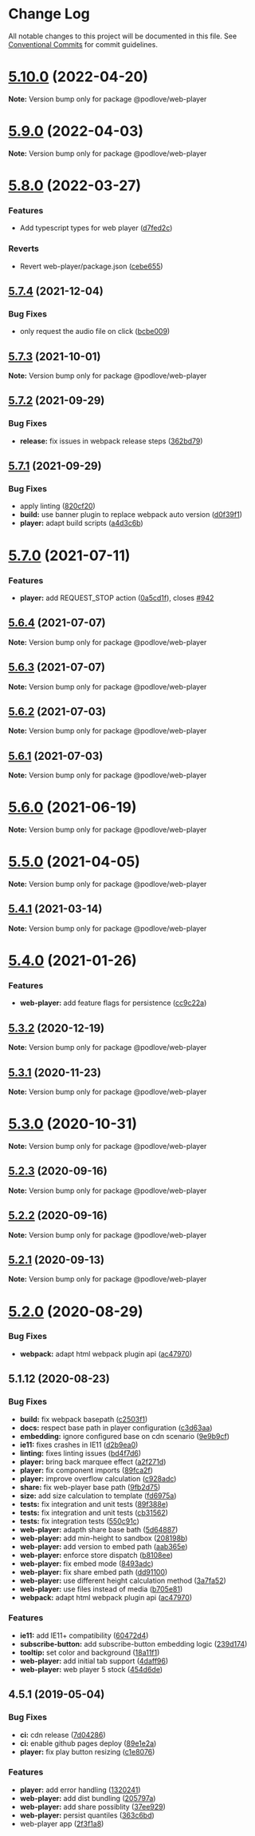 # Change Log

All notable changes to this project will be documented in this file.
See [Conventional Commits](https://conventionalcommits.org) for commit guidelines.

# [5.10.0](https://github.com/podlove/podlove-ui/compare/v5.9.0...v5.10.0) (2022-04-20)

**Note:** Version bump only for package @podlove/web-player





# [5.9.0](https://github.com/podlove/podlove-ui/compare/v5.8.0...v5.9.0) (2022-04-03)

**Note:** Version bump only for package @podlove/web-player





# [5.8.0](https://github.com/podlove/podlove-ui/compare/v5.7.4...v5.8.0) (2022-03-27)


### Features

* Add typescript types for web player ([d7fed2c](https://github.com/podlove/podlove-ui/commit/d7fed2c42d0977d5169cbe0bae53a94b928e20d0))


### Reverts

* Revert web-player/package.json ([cebe655](https://github.com/podlove/podlove-ui/commit/cebe65530b3244fd315c225a34e8cc4e89544213))





## [5.7.4](https://github.com/podlove/podlove-ui/compare/v5.7.3...v5.7.4) (2021-12-04)


### Bug Fixes

* only request the audio file on click ([bcbe009](https://github.com/podlove/podlove-ui/commit/bcbe0098d140a44a33d26cbd25736b52e2e932cb))





## [5.7.3](https://github.com/podlove/podlove-ui/compare/v5.7.2...v5.7.3) (2021-10-01)

**Note:** Version bump only for package @podlove/web-player





## [5.7.2](https://github.com/podlove/podlove-ui/compare/v5.7.1...v5.7.2) (2021-09-29)


### Bug Fixes

* **release:** fix issues in webpack release steps ([362bd79](https://github.com/podlove/podlove-ui/commit/362bd798b8b928f5ee639cd89c94486755ac537f))





## [5.7.1](https://github.com/podlove/podlove-ui/compare/v5.7.0...v5.7.1) (2021-09-29)


### Bug Fixes

* apply linting ([820cf20](https://github.com/podlove/podlove-ui/commit/820cf200c4337e832173cc95eeed3cbd6e2d343d))
* **build:** use banner plugin to replace webpack auto version ([d0f39f1](https://github.com/podlove/podlove-ui/commit/d0f39f154da6d9ada2eecb879039384e619ef414))
* **player:** adapt build scripts ([a4d3c6b](https://github.com/podlove/podlove-ui/commit/a4d3c6b2eff2b7e5ad48fc2da1a343de57fb4f72))





# [5.7.0](https://github.com/podlove/podlove-ui/compare/v5.6.4...v5.7.0) (2021-07-11)


### Features

* **player:** add REQUEST_STOP action ([0a5cd1f](https://github.com/podlove/podlove-ui/commit/0a5cd1fd1778aa2134149233196cc186217b5792)), closes [#942](https://github.com/podlove/podlove-ui/issues/942)





## [5.6.4](https://github.com/podlove/podlove-ui/compare/v5.6.3...v5.6.4) (2021-07-07)

**Note:** Version bump only for package @podlove/web-player





## [5.6.3](https://github.com/podlove/podlove-ui/compare/v5.6.2...v5.6.3) (2021-07-07)

**Note:** Version bump only for package @podlove/web-player





## [5.6.2](https://github.com/podlove/podlove-ui/compare/v5.6.1...v5.6.2) (2021-07-03)

**Note:** Version bump only for package @podlove/web-player





## [5.6.1](https://github.com/podlove/podlove-ui/compare/v5.6.0...v5.6.1) (2021-07-03)

**Note:** Version bump only for package @podlove/web-player





# [5.6.0](https://github.com/podlove/podlove-ui/compare/v5.5.0...v5.6.0) (2021-06-19)

**Note:** Version bump only for package @podlove/web-player





# [5.5.0](https://github.com/podlove/podlove-ui/compare/v5.4.1...v5.5.0) (2021-04-05)

**Note:** Version bump only for package @podlove/web-player





## [5.4.1](https://github.com/podlove/podlove-ui/compare/v5.4.0...v5.4.1) (2021-03-14)

**Note:** Version bump only for package @podlove/web-player





# [5.4.0](https://github.com/podlove/podlove-ui/compare/v5.3.2...v5.4.0) (2021-01-26)


### Features

* **web-player:** add feature flags for persistence ([cc9c22a](https://github.com/podlove/podlove-ui/commit/cc9c22a62e42622f563697dfb6cea074981b5567))





## [5.3.2](https://github.com/podlove/podlove-ui/compare/v5.3.1...v5.3.2) (2020-12-19)

**Note:** Version bump only for package @podlove/web-player





## [5.3.1](https://github.com/podlove/podlove-ui/compare/v5.3.0...v5.3.1) (2020-11-23)

**Note:** Version bump only for package @podlove/web-player





# [5.3.0](https://github.com/podlove/podlove-ui/compare/v5.2.3...v5.3.0) (2020-10-31)

**Note:** Version bump only for package @podlove/web-player





## [5.2.3](https://github.com/podlove/podlove-ui/compare/v5.2.2...v5.2.3) (2020-09-16)

**Note:** Version bump only for package @podlove/web-player





## [5.2.2](https://github.com/podlove/podlove-ui/compare/v5.2.1...v5.2.2) (2020-09-16)

**Note:** Version bump only for package @podlove/web-player





## [5.2.1](https://github.com/podlove/podlove-ui/compare/v5.2.0...v5.2.1) (2020-09-13)

**Note:** Version bump only for package @podlove/web-player





# [5.2.0](https://github.com/podlove/podlove-ui/compare/v5.1.12...v5.2.0) (2020-08-29)


### Bug Fixes

* **webpack:** adapt html webpack plugin api ([ac47970](https://github.com/podlove/podlove-ui/commit/ac479708be7fa18060ac0cfe4b66b3ccaaa43d26))





## 5.1.12 (2020-08-23)


### Bug Fixes

* **build:** fix webpack basepath ([c2503f1](https://github.com/podlove/podlove-ui/commit/c2503f10113fae8c711d470310e1068c142dec4e))
* **docs:** respect base path in player configuration ([c3d63aa](https://github.com/podlove/podlove-ui/commit/c3d63aa781fc89ceb1df862adef6efe23168fb7c))
* **embedding:** ignore configured base on cdn scenario ([9e9b9cf](https://github.com/podlove/podlove-ui/commit/9e9b9cf2770abfdd770d05782ab2bf5647c47a9a))
* **ie11:** fixes crashes in IE11 ([d2b9ea0](https://github.com/podlove/podlove-ui/commit/d2b9ea0243cf1e36eace8e399eeead35496fe6fd))
* **linting:** fixes linting issues ([bd4f7d6](https://github.com/podlove/podlove-ui/commit/bd4f7d6304770d1f4d68c2432ce34dc8e50b933a))
* **player:** bring back marquee effect ([a2f271d](https://github.com/podlove/podlove-ui/commit/a2f271db754b6a6d055dd41fd242a8d3fe133cb8))
* **player:** fix component imports ([89fca2f](https://github.com/podlove/podlove-ui/commit/89fca2f4934a68d885055467a4c8977c24ac1ad8))
* **player:** improve overflow calculation ([c928adc](https://github.com/podlove/podlove-ui/commit/c928adcc54c66bafcc0391c7ba7f1c0ab019e55b))
* **share:** fix web-player base path ([9fb2d75](https://github.com/podlove/podlove-ui/commit/9fb2d756676117e7ec15d9b9e803b489a7dc2b62))
* **size:** add size calculation to template ([fd6975a](https://github.com/podlove/podlove-ui/commit/fd6975a43bb55359db6d4d85dfa6abc3c577d1fb))
* **tests:** fix integration and unit tests ([89f388e](https://github.com/podlove/podlove-ui/commit/89f388e45edf485435597f5102eb065e05d9be34))
* **tests:** fix integration and unit tests ([cb31562](https://github.com/podlove/podlove-ui/commit/cb31562f600f20b4728a70667c45ed162ab9f556))
* **tests:** fix integration tests ([550c91c](https://github.com/podlove/podlove-ui/commit/550c91c9d0f4cf4cd6a9f4ba77e48bd1d4c51deb))
* **web-player:** adapth share base bath ([5d64887](https://github.com/podlove/podlove-ui/commit/5d648874d2b64516baa2de352e697b1ceadcdad6))
* **web-player:** add min-height to sandbox ([208198b](https://github.com/podlove/podlove-ui/commit/208198be6f30d58ff07441fe8065fc8b610ac4d2))
* **web-player:** add version to embed path ([aab365e](https://github.com/podlove/podlove-ui/commit/aab365eb794ca400e0512b7f85940b6a93be679f))
* **web-player:** enforce store dispatch ([b8108ee](https://github.com/podlove/podlove-ui/commit/b8108ee3d6d2392c461b6242ec9047ff7d08fa82))
* **web-player:** fix embed mode ([8493adc](https://github.com/podlove/podlove-ui/commit/8493adc7cd9d21efe0e61c61cd1dc56eff718a2f))
* **web-player:** fix share embed path ([dd91100](https://github.com/podlove/podlove-ui/commit/dd91100351e55106d11392357f217a2448d018c0))
* **web-player:** use different height calculation method ([3a7fa52](https://github.com/podlove/podlove-ui/commit/3a7fa529bf5f05cc7c4982f4f3bcc5b03c898f6b))
* **web-player:** use files instead of media ([b705e81](https://github.com/podlove/podlove-ui/commit/b705e813e44225be60badb01af15f7e5c69d2af1))
* **webpack:** adapt html webpack plugin api ([ac47970](https://github.com/podlove/podlove-ui/commit/ac479708be7fa18060ac0cfe4b66b3ccaaa43d26))


### Features

* **ie11:** add IE11+ compatibility ([60472d4](https://github.com/podlove/podlove-ui/commit/60472d442647ad838feb74b4980cc837f3a96853))
* **subscribe-button:** add subscribe-button embedding logic ([239d174](https://github.com/podlove/podlove-ui/commit/239d1748abb89a515476d9d0e7f26e72c9191ca1))
* **tooltip:** set color and background ([18a11f1](https://github.com/podlove/podlove-ui/commit/18a11f12524a582c520d555ab24c47d69683f7cf))
* **web-player:** add initial tab support ([4daff96](https://github.com/podlove/podlove-ui/commit/4daff961cf4593581af4250bb96374fa6597e748))
* **web-player:** web player 5 stock ([454d6de](https://github.com/podlove/podlove-ui/commit/454d6dead15ba4813d68e306ebc6f01a254651ed))



## 4.5.1 (2019-05-04)


### Bug Fixes

* **ci:** cdn release ([7d04286](https://github.com/podlove/podlove-ui/commit/7d04286d5513b2e52b2e566920bd3d4ef5aafae7))
* **ci:** enable github pages deploy ([89e1e2a](https://github.com/podlove/podlove-ui/commit/89e1e2abb2e78410a25f2158e97754943bcac60d))
* **player:** fix play button resizing ([c1e8076](https://github.com/podlove/podlove-ui/commit/c1e807618c34a30c4601ed365dd44d2ee4ca9628))


### Features

* **player:** add error handling ([1320241](https://github.com/podlove/podlove-ui/commit/132024103288d0c39a128eea219b3b01edac8730))
* **web-player:** add dist bundling ([205797a](https://github.com/podlove/podlove-ui/commit/205797abb57a8263b3649685e623cba4eb4aa3e1))
* **web-player:** add share possiblity ([37ee929](https://github.com/podlove/podlove-ui/commit/37ee9291f512d30018ced950be3059fd4643bb95))
* **web-player:** persist quantiles ([363c6bd](https://github.com/podlove/podlove-ui/commit/363c6bd3301f3c6fc53e5d3d6b370a73c9fb7462))
* web-player app ([2f3f1a8](https://github.com/podlove/podlove-ui/commit/2f3f1a8902c4d263650cc7ff28b1be62084ba969))

